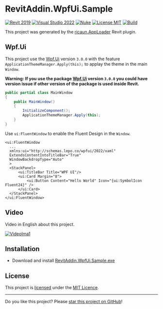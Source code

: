 # RevitAddin.WpfUi.Sample

[![Revit 2019](https://img.shields.io/badge/Revit-2019+-blue.svg)](../..)
[![Visual Studio 2022](https://img.shields.io/badge/Visual%20Studio-2022-blue)](../..)
[![Nuke](https://img.shields.io/badge/Nuke-Build-blue)](https://nuke.build/)
[![License MIT](https://img.shields.io/badge/License-MIT-blue.svg)](LICENSE)
[![Build](../../actions/workflows/Build.yml/badge.svg)](../../actions)

This project was generated by the [ricaun.AppLoader](https://ricaun.com/AppLoader/) Revit plugin.

## Wpf.Ui

This project use the [Wpf.Ui](https://github.com/lepoco/wpfui) version `3.0.0` with the feature `ApplicationThemeManager.Apply(this);` to applay the theme in the main `Window`.

**Warning: If you use the package [Wpf.Ui](https://github.com/lepoco/wpfui) version `3.0.0` you could have version issue if other version of the package is used inside Revit.**

```C#
public partial class MainWindow
{
    public MainWindow()
    {
        InitializeComponent();
        ApplicationThemeManager.Apply(this);
    }
}
```

Use `ui:FluentWindow` to enable the Fluent Design in the `Window`.

```
<ui:FluentWindow
  ...
  xmlns:ui="http://schemas.lepo.co/wpfui/2022/xaml"
  ExtendsContentIntoTitleBar="True"
  WindowBackdropType="Auto"
  >
  <StackPanel>
      <ui:TitleBar Title="WPF UI"/>
      <ui:Card Margin="8">
          <ui:Button Content="Hello World" Icon="{ui:SymbolIcon Fluent24}" />
      </ui:Card>
  </StackPanel>
</ui:FluentWindow>
```

## Video

Video in English about this project.

[![VideoIma1]][Video1]

## Installation

* Download and install [RevitAddin.WpfUi.Sample.exe](../../releases/latest/download/RevitAddin.WpfUi.Sample.zip)

## License

This project is [licensed](LICENSE) under the [MIT Licence](https://en.wikipedia.org/wiki/MIT_License).

---

Do you like this project? Please [star this project on GitHub](../../stargazers)!

[Video1]: https://youtu.be/Ymwm8QMb6Ow
[VideoIma1]: https://img.youtube.com/vi/Ymwm8QMb6Ow/mqdefault.jpg